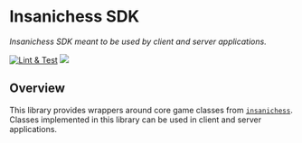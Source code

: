 # Insanichess SDK

_Insanichess SDK meant to be used by client and server applications._

[![Lint & Test](https://github.com/stelynx/insanichess/actions/workflows/insanichess_sdk.lint_test.yml/badge.svg)](https://github.com/stelynx/insanichess/actions/workflows/insanichess_sdk.lint_test.yml)
[![](https://img.shields.io/pub/v/insanichess_sdk?color=3dc6fd&label=insanichess_sdk&logo=dart)](https://pub.dev/packages/insanichess_sdk)

## Overview

This library provides wrappers around core game classes from
[`insanichess`](https://pub.dev/packages/insanichess). Classes implemented
in this library can be used in client and server applications.
